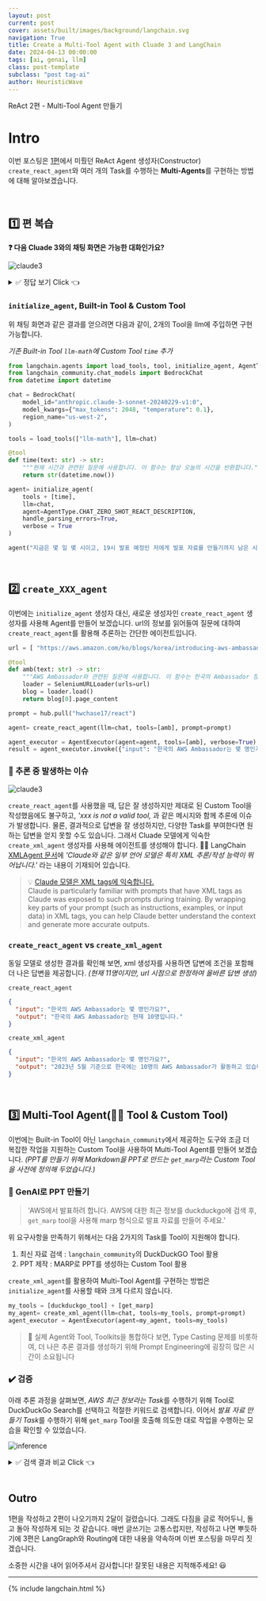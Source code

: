 ```yaml
---
layout: post
current: post
cover: assets/built/images/background/langchain.svg
navigation: True
title: Create a Multi-Tool Agent with Cluade 3 and LangChain
date: 2024-04-13 00:00:00
tags: [ai, genai, llm]
class: post-template
subclass: "post tag-ai"
author: HeuristicWave
---
```


ReAct 2편 - Multi-Tool Agent 만들기

# Intro

이번 포스팅은 [1편](https://heuristicwave.github.io/ReAct)에서 미뤘던 ReAct Agent 생성자(Constructor) `create_react_agent`와 여러 개의 Task를 수행하는 **Multi-Agents**를 구현하는 방법에 대해 알아보겠습니다.

<br>

## 1️⃣ 편 복습

**❓ 다음 Cluade 3와의 채팅 화면은 가능한 대화인가요?**

![claude3](../../assets/built/images/post/ai/ReAct/datetime.png)

<details><summary markdown="span">✅ 정답 보기 Click 👈</summary>

정답은 가능할 수도 아닐 수도 있습니다. 🙄 무슨 말이냐고요?

콘솔 화면에서는 불가능한 화면이지만, Cluade API를 호출한다면, 가능한 대화입니다.

위 사진에서 보이는, 현 시간을 인식하는 기능과 `Cluade 3`에게 존재하지 않습니다. 또한, 수학 계산 능력도 부족합니다. 그러나, [지난 1편](https://heuristicwave.github.io/ReAct)에서 이야기한 Tools을 활용한 ReAct 기법을 적용하면 가능합니다.

</details>

### `initialize_agent`, Built-in Tool & Custom Tool

위 채팅 화면과 같은 결과를 얻으려면 다음과 같이, 2개의 Tool을 llm에 주입하면 구현 가능합니다.

_기존 Built-in Tool `llm-math`에 Custom Tool `time` 추가_

```python
from langchain.agents import load_tools, tool, initialize_agent, AgentType
from langchain_community.chat_models import BedrockChat
from datetime import datetime

chat = BedrockChat(
    model_id="anthropic.claude-3-sonnet-20240229-v1:0",
    model_kwargs={"max_tokens": 2048, "temperature": 0.1},
    region_name="us-west-2",
)

tools = load_tools(["llm-math"], llm=chat)

@tool
def time(text: str) -> str:
    """현재 시간과 관련된 질문에 사용합니다. 이 함수는 항상 오늘의 시간을 반환합니다."""
    return str(datetime.now())

agent= initialize_agent(
    tools + [time],
    llm=chat,
    agent=AgentType.CHAT_ZERO_SHOT_REACT_DESCRIPTION,
    handle_parsing_errors=True,
    verbose = True
)

agent("지금은 몇 일 몇 시이고, 19시 발표 예정인 저에게 발표 자료를 만들기까지 남은 시간은 몇 시간 인가요?")
```

<br>

## 2️⃣ `create_XXX_agent`

이번에는 `initialize_agent` 생성자 대신, 새로운 생성자인 `create_react_agent` 생성자를 사용해 Agent를 만들어 보겠습니다. url의 정보를 읽어들여 질문에 대하여 `create_react_agent`를 활용해 추론하는 간단한 에이전트입니다.

```python
url = [ "https://aws.amazon.com/ko/blogs/korea/introducing-aws-ambassador-program/" ]

@tool
def amb(text: str) -> str:
    """AWS Ambassador와 관련된 질문에 사용합니다. 이 함수는 한국의 Ambassador 정보를 반환합니다."""
    loader = SeleniumURLLoader(urls=url)
    blog = loader.load()
    return blog[0].page_content

prompt = hub.pull("hwchase17/react")

agent= create_react_agent(llm=chat, tools=[amb], prompt=prompt)

agent_executor = AgentExecutor(agent=agent, tools=[amb], verbose=True)
result = agent_executor.invoke({"input": "한국의 AWS Ambassador는 몇 명인가요?"})
```

### 🐞 추론 중 발생하는 이슈

![claude3](../../assets/built/images/post/ai/ReAct/error01.png)

`create_react_agent`를 사용했을 때, 답은 잘 생성하지만 제대로 된 Custom Tool을 작성했음에도 불구하고,
_'xxx is not a valid tool,_ 과 같은 메시지와 함께 추론에 이슈가 발생합니다. 물론, 결과적으로 답변을 잘 생성하지만, 다양한 Task를 부여한다면 원하는 답변을 얻지 못할 수도 있습니다. 그래서 Cluade 모델에게 익숙한 `create_xml_agent` 생성자를 사용해 에이전트를 생성해야 합니다. 🦜️🔗 LangChain [XMLAgent 문서](https://python.langchain.com/docs/modules/agents/agent_types/xml_agent/)에 _'Claude와 같은 일부 언어 모델은 특히 XML 추론/작성 능력이 뛰어납니다.'_ 라는 내용이 기재되어 있습니다.

> 💡 [Claude 모델은 XML tags에 익숙합니다.](https://docs.anthropic.com/claude/docs/use-xml-tags) <br> Claude is particularly familiar with prompts that have XML tags as Claude was exposed to such prompts during training. By wrapping key parts of your prompt (such as instructions, examples, or input data) in XML tags, you can help Claude better understand the context and generate more accurate outputs.

### `create_react_agent` vs `create_xml_agent`

동일 모델로 생성한 결과를 확인해 보면, xml 생성자를 사용하면 답변에 조건을 포함해 더 나은 답변을 제공합니다. _(현재 11명이지만, url 시점으로 한정하여 올바른 답변 생성)_

`create_react_agent`

```json
{
  "input": "한국의 AWS Ambassador는 몇 명인가요?",
  "output": "한국의 AWS Ambassador는 현재 10명입니다."
}
```

`create_xml_agent`

```json
{
  "input": "한국의 AWS Ambassador는 몇 명인가요?",
  "output": "2023년 5월 기준으로 한국에는 10명의 AWS Ambassador가 활동하고 있습니다."
}
```

<br>

## 3️⃣ Multi-Tool Agent(🦜️🔗 Tool & Custom Tool)

이번에는 Built-in Tool이 아닌 `langchain_community`에서 제공하는 도구와 조금 더 복잡한 작업을 지원하는 Custom Tool을 사용하여 Multi-Tool Agent를 만들어 보겠습니다. _(PPT를 만들기 위해 Markdown을 PPT로 만드는 `get_marp`라는 Custom Tool을 사전에 정의해 두었습니다.)_

### 🧭 GenAI로 PPT 만들기

> 'AWS에서 발표하려 합니다. AWS에 대한 최근 정보를 duckduckgo에 검색 후, `get_marp` tool을 사용해 marp 형식으로 발표 자료를 만들어 주세요.'

위 요구사항을 만족하기 위해서는 다음 2가지의 Task를 Tool이 지원해야 합니다.

1. 최신 자료 검색 : `langchain_community`의 DuckDuckGO Tool 활용
2. PPT 제작 : MARP로 PPT를 생성하는 Custom Tool 활용

`create_xml_agent`를 활용하여 Multi-Tool Agent를 구현하는 방법은 `initialize_agent`를 사용할 때와 크게 다르지 않습니다.

```python
my_tools = [duckduckgo_tool] + [get_marp]
my_agent= create_xml_agent(llm=chat, tools=my_tools, prompt=prompt)
agent_executor = AgentExecutor(agent=my_agent, tools=my_tools)
```

> 👿 실제 Agent와 Tool, Toolkits을 통합하다 보면, Type Casting 문제를 비롯하여, 더 나은 추론 결과를 생성하기 위해 Prompt Engineering에 굉장히 많은 시간이 소요됩니다

### ✔️ 검증

아래 추론 과정을 살펴보면, *AWS 최근 정보라는 Task*를 수행하기 위해 Tool로 DuckDuckGo Search를 선택하고 적절한 키워드로 검색합니다. 이어서 *발표 자료 만들기 Task*를 수행하기 위해 `get_marp` Tool을 호출해 의도한 대로 작업을 수행하는 모습을 확인할 수 있었습니다.

![inference](../../assets/built/images/post/ai/ReAct/inference.png)

<details><summary markdown="span">✅ 검색 결과 비교 Click 👈</summary>

실제 duckduckgo에 'AWS latest news'로 검색한 화면과 PPT를 만들기 위해 MARP 형식으로 작성한 내용이 동일합니다.

```markdown
# AWS 최신 뉴스

## AWS Deadline Cloud 발표 (2024년 4월 2일)

- 완전 관리형 렌더링 서비스
- 렌더링 파이프라인 효율성 향상
- 더 많은 작업 처리 가능

## NVIDIA와 AWS 통합 강화

- 고객 코드 및 데이터 보안 강화
- 독립적으로 NCC 그룹에 의해 검증됨

## re:Invent 2023 주요 발표

- 생성 AI가 주요 관심사
- 실제 비즈니스 이득을 위한 혁신
- 보안, 선택, 성능 향상
- 데이터 정렬 및 거버넌스 지원
```

![duckduckgo](../../assets/built/images/post/ai/ReAct/duckduckgo.png)

</details>

<br>

## Outro

1편을 작성하고 2편이 나오기까지 2달이 걸렸습니다. 그래도 다짐을 글로 적어두니, 돌고 돌아 작성하게 되는 것 같습니다. 매번 글쓰기는 고통스럽지만, 작성하고 나면 뿌듯하기에 3편은 LangGraph와 Routing에 대한 내용을 약속하며 이번 포스팅을 마무리 짓겠습니다.

소중한 시간을 내어 읽어주셔서 감사합니다! 잘못된 내용은 지적해주세요! 😃

---

{% include langchain.html %}
